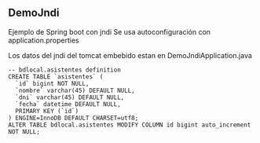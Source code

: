 ## DemoJndi

Ejemplo de Spring boot con jndi
Se usa autoconfiguración con application.properties

Los datos del jndi del tomcat embebido estan en DemoJndiApplication.java

~~~
-- bdlocal.asistentes definition
CREATE TABLE `asistentes` (
  `id` bigint NOT NULL,
  `nombre` varchar(45) DEFAULT NULL,
  `dni` varchar(45) DEFAULT NULL,
  `fecha` datetime DEFAULT NULL,
  PRIMARY KEY (`id`)
) ENGINE=InnoDB DEFAULT CHARSET=utf8;
ALTER TABLE bdlocal.asistentes MODIFY COLUMN id bigint auto_increment NOT NULL;
~~~

